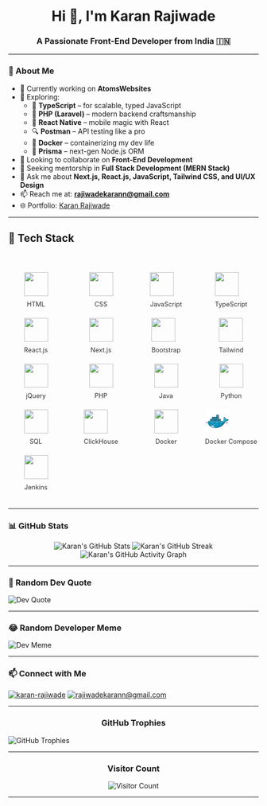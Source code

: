 <h1 align="center">Hi 👋, I'm Karan Rajiwade</h1>
<h3 align="center">A Passionate Front-End Developer from India 🇮🇳</h3>

---

### 🌟 About Me

- 🔭 Currently working on **AtomsWebsites**
- 🌱 Exploring:
  - 🧠 **TypeScript** – for scalable, typed JavaScript
  - 🐘 **PHP (Laravel)** – modern backend craftsmanship
  - 📱 **React Native** – mobile magic with React
  - 🔍 **Postman** – API testing like a pro
  - 🐳 **Docker** – containerizing my dev life
  - 🧬 **Prisma** – next-gen Node.js ORM
- 👯 Looking to collaborate on **Front-End Development**
- 🤝 Seeking mentorship in **Full Stack Development (MERN Stack)**
- 💬 Ask me about **Next.js, React.js, JavaScript, Tailwind CSS, and UI/UX Design**
- 📫 Reach me at: **rajiwadekarann@gmail.com**
- 🌐 Portfolio: [Karan Rajiwade](https://github.com/KaranRajiwade)

---

## 🚀 Tech Stack

<!-- Dark Mode Toggle --> <div align="right"> <dark-mode-toggle appearance="switch" dark="🌙 Dark" light="☀️ Light" style="margin: 10px;"></dark-mode-toggle> </div> <!-- Tech Stack Grid --> <style> .tech-grid { display: grid; grid-template-columns: repeat(auto-fill, minmax(90px, 1fr)); gap: 20px; justify-items: center; padding: 1.5em 0; } .tech-icon { width: 48px; height: 48px; transition: transform 0.3s ease; } .tech-icon:hover { transform: scale(1.2); } .tech-label { font-size: 0.8rem; text-align: center; margin-top: 6px; color: var(--color-text, #333); } @media (prefers-color-scheme: dark) { :root { --color-text: #ddd; } } </style> <div class="tech-grid"> <!-- Row 1 --> <div><img src="https://cdn.jsdelivr.net/gh/devicons/devicon/icons/html5/html5-original.svg" class="tech-icon"/><div class="tech-label">HTML</div></div> <div><img src="https://cdn.jsdelivr.net/gh/devicons/devicon/icons/css3/css3-original.svg" class="tech-icon"/><div class="tech-label">CSS</div></div> <div><img src="https://cdn.jsdelivr.net/gh/devicons/devicon/icons/javascript/javascript-original.svg" class="tech-icon"/><div class="tech-label">JavaScript</div></div> <div><img src="https://cdn.jsdelivr.net/gh/devicons/devicon/icons/typescript/typescript-original.svg" class="tech-icon"/><div class="tech-label">TypeScript</div></div> <!-- Row 2 --> <div><img src="https://cdn.jsdelivr.net/gh/devicons/devicon/icons/react/react-original.svg" class="tech-icon"/><div class="tech-label">React.js</div></div> <div><img src="https://cdn.jsdelivr.net/gh/devicons/devicon/icons/nextjs/nextjs-original.svg" class="tech-icon"/><div class="tech-label">Next.js</div></div> <div><img src="https://cdn.jsdelivr.net/gh/devicons/devicon/icons/bootstrap/bootstrap-original.svg" class="tech-icon"/><div class="tech-label">Bootstrap</div></div> <div><img src="https://cdn.jsdelivr.net/gh/devicons/devicon/icons/tailwindcss/tailwindcss-plain.svg" class="tech-icon"/><div class="tech-label">Tailwind</div></div> <!-- Row 3 --> <div><img src="https://cdn.jsdelivr.net/gh/devicons/devicon/icons/jquery/jquery-original.svg" class="tech-icon"/><div class="tech-label">jQuery</div></div> <div><img src="https://cdn.jsdelivr.net/gh/devicons/devicon/icons/php/php-original.svg" class="tech-icon"/><div class="tech-label">PHP</div></div> <div><img src="https://cdn.jsdelivr.net/gh/devicons/devicon/icons/java/java-original.svg" class="tech-icon"/><div class="tech-label">Java</div></div> <div><img src="https://cdn.jsdelivr.net/gh/devicons/devicon/icons/python/python-original.svg" class="tech-icon"/><div class="tech-label">Python</div></div> <!-- Row 4 --> <div><img src="https://cdn.jsdelivr.net/gh/devicons/devicon/icons/mysql/mysql-original.svg" class="tech-icon"/><div class="tech-label">SQL</div></div> <div><img src="https://raw.githubusercontent.com/clickhouse/icons/main/logo-square/svg/clickhouse-icon.svg" class="tech-icon"/><div class="tech-label">ClickHouse</div></div> <div><img src="https://cdn.jsdelivr.net/gh/devicons/devicon/icons/docker/docker-original.svg" class="tech-icon"/><div class="tech-label">Docker</div></div> <div><img src="https://raw.githubusercontent.com/devicons/devicon/master/icons/docker/docker-original.svg" class="tech-icon"/><div class="tech-label">Docker Compose</div></div> <!-- Row 5 --> <div><img src="https://cdn.jsdelivr.net/gh/devicons/devicon/icons/jenkins/jenkins-original.svg" class="tech-icon"/><div class="tech-label">Jenkins</div></div> </div>

---

### 📊 GitHub Stats

<p align="center">
  <img src="https://github-readme-stats.vercel.app/api?username=KaranRajiwade&show_icons=true&theme=radical" alt="Karan's GitHub Stats"/>
  <img src="https://github-readme-streak-stats.herokuapp.com/?user=KaranRajiwade&theme=radical" alt="Karan's GitHub Streak"/>
  <img src="https://github-readme-activity-graph.cyclic.app/graph?username=KaranRajiwade&theme=react-dark" alt="Karan's GitHub Activity Graph"/>
</p>

---

### 🎯 Random Dev Quote

![Dev Quote](https://quotes-github-readme.vercel.app/api?type=horizontal&theme=radical)

---

### 😂 Random Developer Meme

![Dev Meme](https://meme-api.com/gimme/programmingmemes)

---

### 📫 Connect with Me

<p align="left">
  <a href="https://www.linkedin.com/in/karan-rajiwade/" target="blank"><img align="center" src="https://cdn.jsdelivr.net/npm/simple-icons@v3/icons/linkedin.svg" alt="karan-rajiwade" height="30" width="40" /></a>
  <a href="mailto:rajiwadekarann@gmail.com" target="blank"><img align="center" src="https://cdn.jsdelivr.net/npm/simple-icons@v3/icons/gmail.svg" alt="rajiwadekarann@gmail.com" height="30" width="40" /></a>
</p>

---

<h3 align="center">GitHub Trophies</h3>

![GitHub Trophies](https://github-profile-trophy.vercel.app/?username=KaranRajiwade&theme=radical)

---

<h3 align="center">Visitor Count</h3>

<p align="center">
  <img src="https://komarev.com/ghpvc/?username=KaranRajiwade&color=blue" alt="Visitor Count" />
</p>

---
